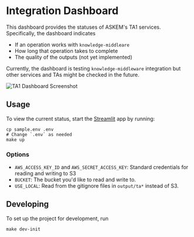 # Integration Dashboard

This dashboard provides the statuses of ASKEM's TA1 services.
Specifically, the dashboard indicates
- If an operation works with `knowledge-middleare`
- How long that operation takes to complete
- The quality of the outputs (not yet implemented)

Currently, the dashboard is testing `knowledge-middleware` integration
but other services and TAs might be checked in the future.

![TA1 Dashboard Screenshot](https://github.com/DARPA-ASKEM/integration-dashboard/assets/14170067/90e84a0b-ea0e-4d51-81b5-0c9b714a9713)



## Usage

To view the current status, start the [Streamlit](https://streamlit.io/) app
by running:
```
cp sample.env .env
# Change `.env` as needed
make up
```

### Options
- `AWS_ACCESS_KEY_ID` and `AWS_SECRET_ACCESS_KEY`: Standard credentials for reading and writing to S3
- `BUCKET`: The bucket you'd like to read and write to.
- `USE_LOCAL`: Read from the gitignore files in `output/ta*` instead of S3.

## Developing
To set up the project for development, run
```
make dev-init  
```

